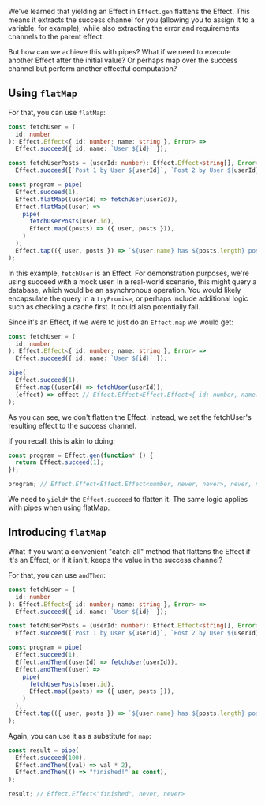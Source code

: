We've learned that yielding an Effect in `Effect.gen` flattens the Effect. This means it extracts the success channel for you (allowing you to assign it to a variable, for example), while also extracting the error and requirements channels to the parent effect.

But how can we achieve this with pipes? What if we need to execute another Effect after the initial value? Or perhaps map over the success channel but perform another effectful computation?

## Using `flatMap`

For that, you can use `flatMap`:

```ts
const fetchUser = (
  id: number
): Effect.Effect<{ id: number; name: string }, Error> =>
  Effect.succeed({ id, name: `User ${id}` });

const fetchUserPosts = (userId: number): Effect.Effect<string[], Error> =>
  Effect.succeed([`Post 1 by User ${userId}`, `Post 2 by User ${userId}`]);

const program = pipe(
  Effect.succeed(1),
  Effect.flatMap((userId) => fetchUser(userId)),
  Effect.flatMap((user) =>
    pipe(
      fetchUserPosts(user.id),
      Effect.map((posts) => ({ user, posts })),
    )
  ),
  Effect.tap(({ user, posts }) => `${user.name} has ${posts.length} posts`)
);
```

In this example, `fetchUser` is an Effect. For demonstration purposes, we're using succeed with a mock user. In a real-world scenario, this might query a database, which would be an asynchronous operation. You would likely encapsulate the query in a `tryPromise`, or perhaps include additional logic such as checking a cache first. It could also potentially fail.

Since it's an Effect, if we were to just do an `Effect.map` we would get:

```ts
const fetchUser = (
  id: number
): Effect.Effect<{ id: number; name: string }, Error> =>
  Effect.succeed({ id, name: `User ${id}` });

pipe(
  Effect.succeed(1),
  Effect.map((userId) => fetchUser(userId)),
  (effect) => effect // Effect.Effect<Effect.Effect<{ id: number, name: string }, Error, never>, never, never>
);
```

As you can see, we don't flatten the Effect. Instead, we set the fetchUser's resulting effect to the success channel.

If you recall, this is akin to doing:

```ts
const program = Effect.gen(function* () {
  return Effect.succeed(1);
});

program; // Effect.Effect<Effect.Effect<number, never, never>, never, never>
```

We need to `yield*` the `Effect.succeed` to flatten it. The same logic applies with pipes when using flatMap.

## Introducing `flatMap`

What if you want a convenient "catch-all" method that flattens the Effect if it's an Effect, or if it isn't, keeps the value in the success channel?

For that, you can use `andThen`:

```ts
const fetchUser = (
  id: number
): Effect.Effect<{ id: number; name: string }, Error> =>
  Effect.succeed({ id, name: `User ${id}` });

const fetchUserPosts = (userId: number): Effect.Effect<string[], Error> =>
  Effect.succeed([`Post 1 by User ${userId}`, `Post 2 by User ${userId}`]);

const program = pipe(
  Effect.succeed(1),
  Effect.andThen((userId) => fetchUser(userId)),
  Effect.andThen((user) =>
    pipe(
      fetchUserPosts(user.id),
      Effect.map((posts) => ({ user, posts })),
    )
  ),
  Effect.tap(({ user, posts }) => `${user.name} has ${posts.length} posts`)
);
```

Again, you can use it as a substitute for `map`:

```ts
const result = pipe(
  Effect.succeed(100),
  Effect.andThen((val) => val * 2),
  Effect.andThen(() => "finished!" as const),
);

result; // Effect.Effect<"finished", never, never>
```